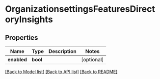 # OrganizationsettingsFeaturesDirectoryInsights

## Properties
Name | Type | Description | Notes
------------ | ------------- | ------------- | -------------
**enabled** | **bool** |  | [optional] 

[[Back to Model list]](../README.md#documentation-for-models) [[Back to API list]](../README.md#documentation-for-api-endpoints) [[Back to README]](../README.md)

